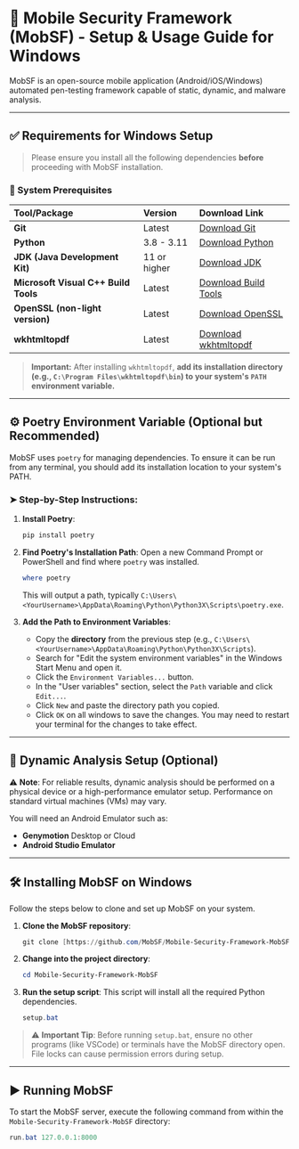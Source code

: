 # 📱 Mobile Security Framework (MobSF) - Setup & Usage Guide for Windows

MobSF is an open-source mobile application (Android/iOS/Windows) automated pen-testing framework capable of static, dynamic, and malware analysis.

---

## ✅ Requirements for Windows Setup

> Please ensure you install all the following dependencies **before** proceeding with MobSF installation.

### 🧰 System Prerequisites

| Tool/Package | Version | Download Link |
| :--- | :--- | :--- |
| **Git** | Latest | [Download Git](https://git-scm.com/download/win) |
| **Python** | 3.8 - 3.11 | [Download Python](https://www.python.org/) |
| **JDK (Java Development Kit)** | 11 or higher | [Download JDK](https://www.oracle.com/java/technologies/downloads/) |
| **Microsoft Visual C++ Build Tools** | Latest | [Download Build Tools](https://visualstudio.microsoft.com/downloads/#build-tools-for-visual-studio-2022) |
| **OpenSSL (non-light version)** | Latest | [Download OpenSSL](https://slproweb.com/products/Win32OpenSSL.html) |
| **wkhtmltopdf** | Latest | [Download wkhtmltopdf](https://wkhtmltopdf.org/downloads.html) |

> **Important:** After installing `wkhtmltopdf`, **add its installation directory (e.g., `C:\Program Files\wkhtmltopdf\bin`) to your system's `PATH` environment variable.**

---

## ⚙️ Poetry Environment Variable (Optional but Recommended)

MobSF uses `poetry` for managing dependencies. To ensure it can be run from any terminal, you should add its installation location to your system's PATH.

### ➤ Step-by-Step Instructions:

1.  **Install Poetry**:
    ```powershell
    pip install poetry
    ```

2.  **Find Poetry's Installation Path**:
    Open a new Command Prompt or PowerShell and find where `poetry` was installed.
    ```powershell
    where poetry
    ```
    This will output a path, typically `C:\Users\<YourUsername>\AppData\Roaming\Python\Python3X\Scripts\poetry.exe`.

3.  **Add the Path to Environment Variables**:
    * Copy the **directory** from the previous step (e.g., `C:\Users\<YourUsername>\AppData\Roaming\Python\Python3X\Scripts`).
    * Search for "Edit the system environment variables" in the Windows Start Menu and open it.
    * Click the `Environment Variables...` button.
    * In the "User variables" section, select the `Path` variable and click `Edit...`.
    * Click `New` and paste the directory path you copied.
    * Click `OK` on all windows to save the changes. You may need to restart your terminal for the changes to take effect.

---

## 🧪 Dynamic Analysis Setup (Optional)

⚠️ **Note**: For reliable results, dynamic analysis should be performed on a physical device or a high-performance emulator setup. Performance on standard virtual machines (VMs) may vary.

You will need an Android Emulator such as:
* **Genymotion** Desktop or Cloud
* **Android Studio Emulator**

---

## 🛠️ Installing MobSF on Windows

Follow the steps below to clone and set up MobSF on your system.

1.  **Clone the MobSF repository**:
    ```powershell
    git clone [https://github.com/MobSF/Mobile-Security-Framework-MobSF.git](https://github.com/MobSF/Mobile-Security-Framework-MobSF.git)
    ```

2.  **Change into the project directory**:
    ```powershell
    cd Mobile-Security-Framework-MobSF
    ```

3.  **Run the setup script**:
    This script will install all the required Python dependencies.
    ```powershell
    setup.bat
    ```

> ⚠️ **Important Tip**: Before running `setup.bat`, ensure no other programs (like VSCode) or terminals have the MobSF directory open. File locks can cause permission errors during setup.

---

## ▶️ Running MobSF

To start the MobSF server, execute the following command from within the `Mobile-Security-Framework-MobSF` directory:

```powershell
run.bat 127.0.0.1:8000
